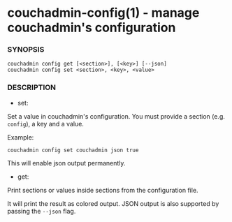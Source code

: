 couchadmin-config(1) - manage couchadmin's configuration
========================================================

### SYNOPSIS

    couchadmin config get [<section>], [<key>] [--json]
    couchadmin config set <section>, <key>, <value>


### DESCRIPTION

 - set:

Set a value in couchadmin's configuration. You must provide a section
(e.g. `config`), a key and a value.

Example:

    couchadmin config set couchadmin json true

This will enable json output permanently.


 - get:

Print sections or values inside sections from the configuration file.

It will print the result as colored output. JSON output is also
supported by passing the `--json` flag.
